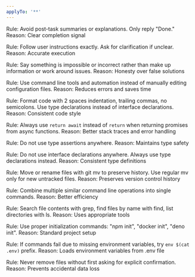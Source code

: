 ```yaml
---
applyTo: '**'
---
```


Rule: Avoid post-task summaries or explanations. Only reply "Done."
Reason: Clear completion signal

Rule: Follow user instructions exactly. Ask for clarification if unclear.
Reason: Accurate execution

Rule: Say something is impossible or incorrect rather than make up information or work around issues.
Reason: Honesty over false solutions

Rule: Use command line tools and automation instead of manually editing configuration files.
Reason: Reduces errors and saves time

Rule: Format code with 2 spaces indentation, trailing commas, no semicolons. Use type declarations instead of interface declarations.
Reason: Consistent code style

Rule: Always use `return await` instead of `return` when returning promises from async functions.
Reason: Better stack traces and error handling

Rule: Do not use type assertions anywhere.
Reason: Maintains type safety

Rule: Do not use interface declarations anywhere. Always use type declarations instead.
Reason: Consistent type definitions

Rule: Move or rename files with git mv to preserve history. Use regular mv only for new untracked files.
Reason: Preserves version control history

Rule: Combine multiple similar command line operations into single commands.
Reason: Better efficiency

Rule: Search file contents with grep, find files by name with find, list directories with ls.
Reason: Uses appropriate tools

Rule: Use proper initialization commands: "npm init", "docker init", "deno init".
Reason: Standard project setup

Rule: If commands fail due to missing environment variables, try `env $(cat .env)` prefix.
Reason: Loads environment variables from .env file

Rule: Never remove files without first asking for explicit confirmation.
Reason: Prevents accidental data loss

